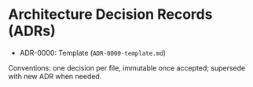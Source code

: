 # Architecture Decision Records (ADRs)

- ADR-0000: Template (`ADR-0000-template.md`)

Conventions: one decision per file, immutable once accepted; supersede with new ADR when needed.
